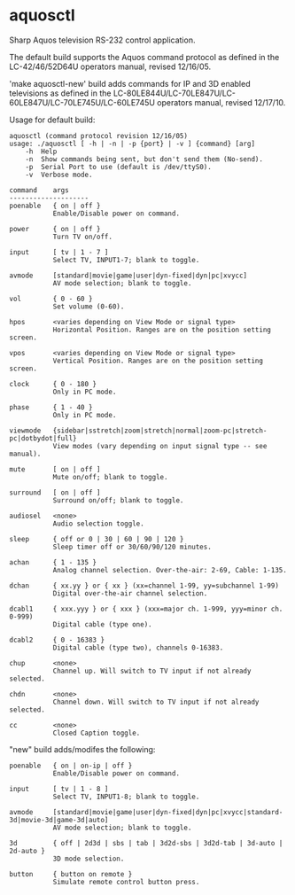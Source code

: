 aquosctl
========

Sharp Aquos television RS-232 control application.

The default build supports the Aquos command protocol as defined in the 
LC-42/46/52D64U operators manual, revised 12/16/05.

'make aquosctl-new' build adds commands for IP and 3D enabled 
televisions as defined in the 
LC-80LE844U/LC-70LE847U/LC-60LE847U/LC-70LE745U/LC-60LE745U operators 
manual, revised 12/17/10.

Usage for default build:

    aquosctl (command protocol revision 12/16/05)
    usage: ./aquosctl [ -h | -n | -p {port} | -v ] {command} [arg]
	    -h	Help
    	-n	Show commands being sent, but don't send them (No-send).
    	-p	Serial Port to use (default is /dev/ttyS0).
    	-v	Verbose mode.

    command    args
    --------------------
    poenable   { on | off }
               Enable/Disable power on command.

    power      { on | off }
               Turn TV on/off.

    input      [ tv | 1 - 7 ]
               Select TV, INPUT1-7; blank to toggle.

    avmode     [standard|movie|game|user|dyn-fixed|dyn|pc|xvycc]
               AV mode selection; blank to toggle.

    vol        { 0 - 60 }
               Set volume (0-60).

    hpos       <varies depending on View Mode or signal type>
               Horizontal Position. Ranges are on the position setting screen.

    vpos       <varies depending on View Mode or signal type>
               Vertical Position. Ranges are on the position setting screen.

    clock      { 0 - 180 }
               Only in PC mode.

    phase      { 1 - 40 }
               Only in PC mode.

    viewmode   {sidebar|sstretch|zoom|stretch|normal|zoom-pc|stretch-pc|dotbydot|full}
               View modes (vary depending on input signal type -- see manual).

    mute       [ on | off ]
               Mute on/off; blank to toggle.

    surround   [ on | off ]
               Surround on/off; blank to toggle.

    audiosel   <none>
               Audio selection toggle.

    sleep      { off or 0 | 30 | 60 | 90 | 120 }
               Sleep timer off or 30/60/90/120 minutes.

    achan      { 1 - 135 }
               Analog channel selection. Over-the-air: 2-69, Cable: 1-135.

    dchan      { xx.yy } or { xx } (xx=channel 1-99, yy=subchannel 1-99)
               Digital over-the-air channel selection.

    dcabl1     { xxx.yyy } or { xxx } (xxx=major ch. 1-999, yyy=minor ch. 0-999)
               Digital cable (type one).

    dcabl2     { 0 - 16383 }
               Digital cable (type two), channels 0-16383.

    chup       <none>
               Channel up. Will switch to TV input if not already selected.

    chdn       <none>
               Channel down. Will switch to TV input if not already selected.

    cc         <none>
               Closed Caption toggle.

"new" build adds/modifes the following:

    poenable   { on | on-ip | off }
               Enable/Disable power on command.

    input      [ tv | 1 - 8 ]
               Select TV, INPUT1-8; blank to toggle.

    avmode     [standard|movie|game|user|dyn-fixed|dyn|pc|xvycc|standard-3d|movie-3d|game-3d|auto]
               AV mode selection; blank to toggle.

	3d         { off | 2d3d | sbs | tab | 3d2d-sbs | 3d2d-tab | 3d-auto | 2d-auto }
               3D mode selection.

    button     { button on remote }
               Simulate remote control button press.
